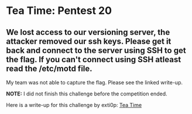 # Tea Time: Pentest 20
## We lost access to our versioning server, the attacker removed our ssh keys. Please get it back and connect to the server using SSH to get the flag. If you can't connect using SSH atleast read the /etc/motd file.

My team was not able to capture the flag. Please see the linked write-up.


**NOTE:** I did not finish this challenge before the competition ended.

Here is a write-up for this challenge by exti0p: [Tea Time](https://github.com/exti0p/ctf/blob/master/2021/NorzhCTF/developer_corner/tea_time.md)
